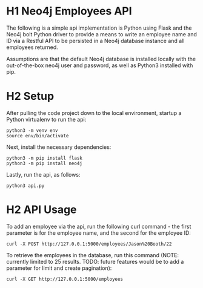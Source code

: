 # H1 Neo4j Employees API

The following is a simple api implementation is Python using Flask and the Neo4j bolt Python driver to provide a means to write an employee name and ID via a Restful API to be persisted in a Neo4j database instance and all employees returned.

Assumptions are that the default Neo4j database is installed locally with the out-of-the-box neo4j user and password, as well as Python3 installed with pip. 

# H2 Setup

After pulling the code project down to the local environment, startup a Python virtualenv to run the api:

```
python3 -m venv env
source env/bin/activate
```

Next, install the necessary dependencies:

```
python3 -m pip install flask
python3 -m pip install neo4j
```

Lastly, run the api, as follows:

```
python3 api.py
```

# H2 API Usage

To add an employee via the api, run the following curl command - the first parameter is for the employee name, and the second for the employee ID:

```
curl -X POST http://127.0.0.1:5000/employees/Jason%20Booth/22
```

To retrieve the employees in the database, run this command (NOTE: currently limited to 25 results. TODO: future features would be to add a parameter for limit and create pagination):

```
curl -X GET http://127.0.0.1:5000/employees
```
 

